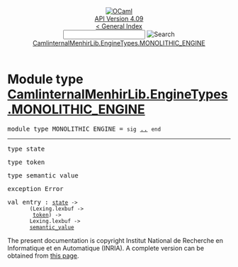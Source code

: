 <!-- ((! set title API !)) ((! set documentation !)) ((! set api !)) ((! set nobreadcrumb !)) -->
<div class="api"><header><nav class="toc brand"><a class="brand" href="https://ocaml.org/"><img src="colour-logo-gray.svg" class="svg" alt="OCaml"></a></nav><nav class="toc"><div class="toc_version"><a href="/docs" id="version-select">API Version 4.09</a></div><a href="index.html">&lt; General Index</a><div class="api_search"><input type="text" name="apisearch" id="api_search" oninput="mySearch(false);" onkeypress="this.oninput();" onclick="this.oninput();" onpaste="this.oninput();">
<img src="search_icon.svg" alt="Search" class="svg" onclick="mySearch(false)"></div>
<div id="search_results"></div><div class="toc_title"><a href="#top">CamlinternalMenhirLib.EngineTypes.MONOLITHIC_ENGINE</a></div><ul></ul></nav></header>

<h1>Module type <a href="type_CamlinternalMenhirLib.EngineTypes.MONOLITHIC_ENGINE.html">CamlinternalMenhirLib.EngineTypes.MONOLITHIC_ENGINE</a></h1>

<pre><span id="MODULETYPEMONOLITHIC_ENGINE"><span class="keyword">module type</span> MONOLITHIC_ENGINE</span> = <code class="code"><span class="keyword">sig</span></code> <a href="CamlinternalMenhirLib.EngineTypes.MONOLITHIC_ENGINE.html">..</a> <code class="code"><span class="keyword">end</span></code></pre><hr width="100%">

<pre><span id="TYPEstate"><span class="keyword">type</span> <code class="type"></code>state</span> </pre>


<pre><span id="TYPEtoken"><span class="keyword">type</span> <code class="type"></code>token</span> </pre>


<pre><span id="TYPEsemantic_value"><span class="keyword">type</span> <code class="type"></code>semantic_value</span> </pre>


<pre><span id="EXCEPTIONError"><span class="keyword">exception</span> Error</span></pre>

<pre><span id="VALentry"><span class="keyword">val</span> entry</span> : <code class="type"><a href="CamlinternalMenhirLib.EngineTypes.MONOLITHIC_ENGINE.html#TYPEstate">state</a> -&gt;<br>       (Lexing.lexbuf -&gt;<br>        <a href="CamlinternalMenhirLib.EngineTypes.MONOLITHIC_ENGINE.html#TYPEtoken">token</a>) -&gt;<br>       Lexing.lexbuf -&gt;<br>       <a href="CamlinternalMenhirLib.EngineTypes.MONOLITHIC_ENGINE.html#TYPEsemantic_value">semantic_value</a></code></pre>
<div class="copyright">The present documentation is copyright Institut National de Recherche en Informatique et en Automatique (INRIA). A complete version can be obtained from <a href="http://caml.inria.fr/pub/docs/manual-ocaml/">this page</a>.</div></div>